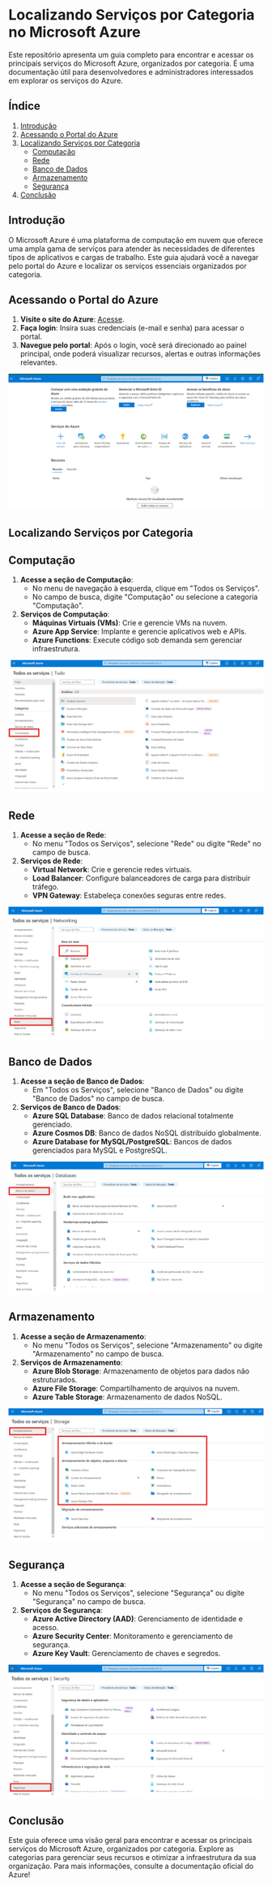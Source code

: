 # Localizando Serviços por Categoria no Microsoft Azure

Este repositório apresenta um guia completo para encontrar e acessar os principais serviços do Microsoft Azure, organizados por categoria. É uma documentação útil para desenvolvedores e administradores interessados em explorar os serviços do Azure.

## Índice

1. [Introdução](#introdução)
2. [Acessando o Portal do Azure](#acessando-o-portal-do-azure)
3. [Localizando Serviços por Categoria](#localizando-serviços-por-categoria)
   - [Computação](#computação)
   - [Rede](#rede)
   - [Banco de Dados](#banco-de-dados)
   - [Armazenamento](#armazenamento)
   - [Segurança](#segurança)
4. [Conclusão](#conclusão)

## Introdução

O Microsoft Azure é uma plataforma de computação em nuvem que oferece uma ampla gama de serviços para atender às necessidades de diferentes tipos de aplicativos e cargas de trabalho. Este guia ajudará você a navegar pelo portal do Azure e localizar os serviços essenciais organizados por categoria.

## Acessando o Portal do Azure

1. **Visite o site do Azure**: [Acesse](https://portal.azure.com).
2. **Faça login**: Insira suas credenciais (e-mail e senha) para acessar o portal.
3. **Navegue pelo portal**: Após o login, você será direcionado ao painel principal, onde poderá visualizar recursos, alertas e outras informações relevantes.

![Dashboard](https://github.com/Doni-zete/azure-az900/blob/main/localizando-servicos-por-categoria/img/img1.png)

## Localizando Serviços por Categoria

## Computação

1. **Acesse a seção de Computação**:
   - No menu de navegação à esquerda, clique em "Todos os Serviços".
   - No campo de busca, digite "Computação" ou selecione a categoria "Computação".
2. **Serviços de Computação**:
   - **Máquinas Virtuais (VMs)**: Crie e gerencie VMs na nuvem.
   - **Azure App Service**: Implante e gerencie aplicativos web e APIs.
   - **Azure Functions**: Execute código sob demanda sem gerenciar infraestrutura.

![Computação](https://github.com/Doni-zete/azure-az900/blob/main/localizando-servicos-por-categoria/img/img2.png)

## Rede

1. **Acesse a seção de Rede**:
   - No menu "Todos os Serviços", selecione "Rede" ou digite "Rede" no campo de busca.
2. **Serviços de Rede**:
   - **Virtual Network**: Crie e gerencie redes virtuais.
   - **Load Balancer**: Configure balanceadores de carga para distribuir tráfego.
   - **VPN Gateway**: Estabeleça conexões seguras entre redes.

![Rede](https://github.com/Doni-zete/azure-az900/blob/main/localizando-servicos-por-categoria/img/img3.png)

## Banco de Dados

1. **Acesse a seção de Banco de Dados**:
   - Em "Todos os Serviços", selecione "Banco de Dados" ou digite "Banco de Dados" no campo de busca.
2. **Serviços de Banco de Dados**:
   - **Azure SQL Database**: Banco de dados relacional totalmente gerenciado.
   - **Azure Cosmos DB**: Banco de dados NoSQL distribuído globalmente.
   - **Azure Database for MySQL/PostgreSQL**: Bancos de dados gerenciados para MySQL e PostgreSQL.

![Banco de Dados](https://github.com/Doni-zete/azure-az900/blob/main/localizando-servicos-por-categoria/img/img4.png)

## Armazenamento

1. **Acesse a seção de Armazenamento**:
   - No menu "Todos os Serviços", selecione "Armazenamento" ou digite "Armazenamento" no campo de busca.
2. **Serviços de Armazenamento**:
   - **Azure Blob Storage**: Armazenamento de objetos para dados não estruturados.
   - **Azure File Storage**: Compartilhamento de arquivos na nuvem.
   - **Azure Table Storage**: Armazenamento de dados NoSQL.

![Armazenamento](https://github.com/Doni-zete/azure-az900/blob/main/localizando-servicos-por-categoria/img/img5.png)

## Segurança

1. **Acesse a seção de Segurança**:
   - No menu "Todos os Serviços", selecione "Segurança" ou digite "Segurança" no campo de busca.
2. **Serviços de Segurança**:
   - **Azure Active Directory (AAD)**: Gerenciamento de identidade e acesso.
   - **Azure Security Center**: Monitoramento e gerenciamento de segurança.
   - **Azure Key Vault**: Gerenciamento de chaves e segredos.

![Segurança](https://github.com/Doni-zete/azure-az900/blob/main/localizando-servicos-por-categoria/img/img6.png)

## Conclusão

Este guia oferece uma visão geral para encontrar e acessar os principais serviços do Microsoft Azure, organizados por categoria. Explore as categorias para gerenciar seus recursos e otimizar a infraestrutura da sua organização. Para mais informações, consulte a documentação oficial do Azure!
